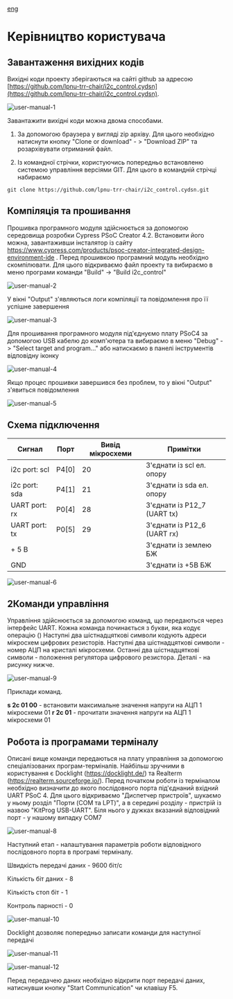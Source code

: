[eng](README-ENG.mg)

# Керівництво користувача #

## Завантаження вихідних кодів ##
Вихідні коди проекту зберігаються на сайті github за адресою [https://github.com/lpnu-trr-chair/i2c_control.cydsn](https://github.com/lpnu-trr-chair/i2c_control.cydsn). 

![user-manual-1](pic/user-manual-1.jpg)

Завантажити вихідні коди можна двома способами.

1. За допомогою браузера у вигляді zip архіву. Для цього необхідно натиснути кнопку "Clone or download" - > "Download ZIP" та розархівувати отриманий файл.

2. Із командної стрічки, користуючись попередньо встановленю системою управління версіями GIT. Для цього в командній стрічці набираємо

`git clone https://github.com/lpnu-trr-chair/i2c_control.cydsn.git`



## Компіляція та прошивання ##
Прошивка програмного модуля здійснюється за допомогою середовища розробки Cypress PSoC Creator 4.2. Встановити його можна, завантаживши інсталятор із сайту  https://www.cypress.com/products/psoc-creator-integrated-design-environment-ide . Перед прошивкою програмний модуль необхідно скомпілювати.  Для цього відкриваємо файл проекту та  вибираємо в меню програми команди "Build" -> "Build i2c_control"

![user-manual-2](pic/user-manual-2.jpg)

У вікні "Output" з'являються логи компіляції та повідомлення про її успішне завершення

![user-manual-3](pic/user-manual-3.jpg)

Для прошивання програмного модуля під'єднуємо плату PSoC4 за допомогою USB кабелю до комп'ютера та вибираємо в меню "Debug" -> "Select target and program..." або натискаємо в панелі інструментів відповідну іконку

![user-manual-4](pic/user-manual-4.jpg)

Якщо процес прошивки завершився без проблем, то у вікні "Output" з'явиться повідомлення

![user-manual-5](pic/user-manual-5.jpg)



## Схема підключення ##

| Сигнал        | Порт  | Вивід мікросхеми | Примітки                    |
| ------------- | ----- | ---------------- | --------------------------- |
| i2c port: scl | P4[0] | 20               | З'єднати із scl ел. опору   |
| i2c port: sda | P4[1] | 21               | З'єднати із sda ел. опору   |
| UART port: rx | P0[4] | 28               | З'єднати із P12_7 (UART tx) |
| UART port: tx | P0[5] | 29               | З'єднати із P12_6 (UART rx) |
| + 5 B         |       |                  | З'єднати із землею БЖ       |
| GND           |       |                  | З'єднати із +5В БЖ          |

![user-manual-6](pic/user-manual-6.jpg)

## 2Команди управління ##

Управління здійснюється за допомогою команд, що передаються через інтерфейс UART. Кожна команда починається з букви, яка кодує операцію () Наступні два шістнадцяткові символи кодують адреси мікросхем цифрових резисторів. Наступні два шістнадцяткові символи - номер АЦП на кристалі мікросхеми. Останні два шістнадцяткові символи - положення регулятора цифрового резистора. Деталі - на рисунку нижче.

![user-manual-9](pic/user-manual-9.jpg)



 Приклади команд.

 **s 2c 01 00** - встановити максимальне значення напруги на АЦП 1 мікросхеми 01 
 **r 2c 01** - прочитати значення напруги на АЦП 1 мікросхеми 01 

## Робота із програмами терміналу ##

Описані вище команди передаються на плату управління за допомогою спеціалізованих програм-терміналів. Найбільш зручними в користування є Docklight (https://docklight.de/)  та Realterm (https://realterm.sourceforge.io/). Перед початком роботи із терміналом необхідно визначити до якого послідовного порта під'єднаний вхідний UART PSoC 4. Для цього відкриваємо "Диспетчер пристроїв", шукаємо у ньому розділ "Порти (COM та LPT)", а в середині розділу - пристрій із назвою "KitProg USB-UART". Біля нього у дужках вказаний відповідний порт - у нашому випадку COM7

![user-manual-8](pic/user-manual-8.jpg)

Наступний етап - налаштування параметрів роботи відповідного послідовного порта в програмі терміналу. 

Швидкість передачі даних - 9600 біт/с

Кількість біт даних - 8

Кількість стоп біт - 1

Контроль парності - 0

![user-manual-10](pic/user-manual-10.jpg)

Docklight дозволяє попередньо записати команди для наступної передачі

![user-manual-11](pic/user-manual-11.jpg)

![user-manual-12](pic/user-manual-12.jpg)

Перед передачею даних необхідно відкрити порт передачі даних, натиснувши кнопку "Start Communication" чи клавішу F5. 


###  ###
